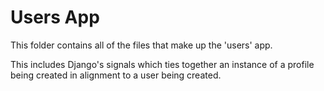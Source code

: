 # Users App

This folder contains all of the files that make up the 'users' app.

This includes Django's signals which ties together an instance of a profile being created in alignment to a user being created.

